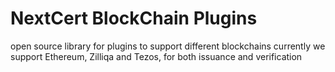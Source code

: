 # NextCert BlockChain Plugins
open source library for plugins to support different blockchains
currently we support Ethereum, Zilliqa and Tezos, for both issuance and verification
